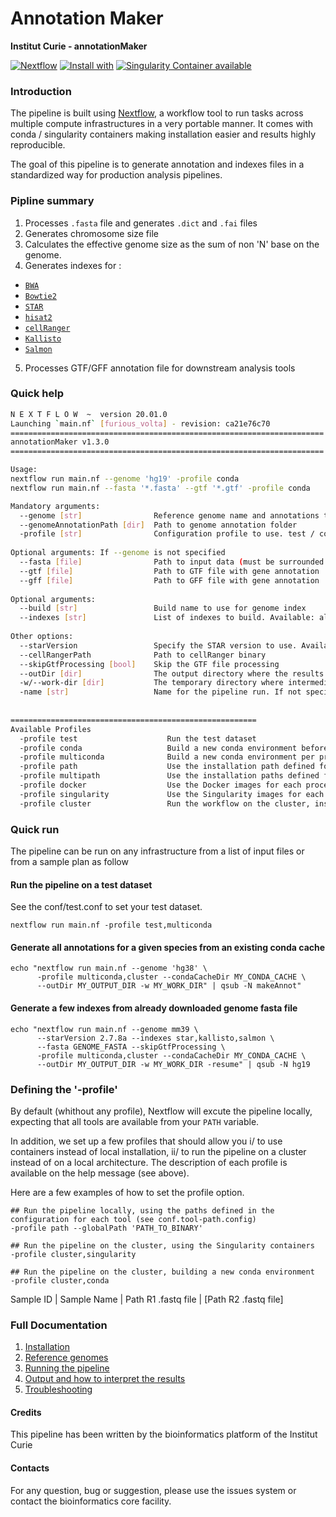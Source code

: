 # Annotation Maker

**Institut Curie - annotationMaker**

[![Nextflow](https://img.shields.io/badge/nextflow-%E2%89%A50.32.0-brightgreen.svg)](https://www.nextflow.io/)
[![Install with](https://anaconda.org/anaconda/conda-build/badges/installer/conda.svg)](https://conda.anaconda.org/anaconda)
[![Singularity Container available](https://img.shields.io/badge/singularity-available-7E4C74.svg)](https://singularity.lbl.gov/)
<!--[![Docker Container available](https://img.shields.io/badge/docker-available-003399.svg)](https://www.docker.com/)-->

### Introduction

The pipeline is built using [Nextflow](https://www.nextflow.io), a workflow tool to run tasks across multiple compute infrastructures in a very portable manner. 
It comes with conda / singularity containers making installation easier and results highly reproducible.

The goal of this pipeline is to generate annotation and indexes files in a standardized way for production analysis pipelines.

### Pipline summary

1. Processes `.fasta` file and generates `.dict` and `.fai` files
2. Generates chromosome size file
3. Calculates the effective genome size as the sum of non 'N' base on the genome.
4. Generates indexes for :
- [`BWA`](http://bio-bwa.sourceforge.net/)
- [`Bowtie2`](http://bowtie-bio.sourceforge.net/bowtie2/index.shtml) 
- [`STAR`](https://github.com/alexdobin/STAR)
- [`hisat2`](http://ccb.jhu.edu/software/hisat2/index.shtml)
- [`cellRanger`](https://support.10xgenomics.com/single-cell-gene-expression/software/pipelines/latest/what-is-cell-ranger)
- [`Kallisto`](https://pachterlab.github.io/kallisto/about)
- [`Salmon`](https://combine-lab.github.io/salmon/)
5. Processes GTF/GFF annotation file for downstream analysis tools

### Quick help

```bash
N E X T F L O W  ~  version 20.01.0
Launching `main.nf` [furious_volta] - revision: ca21e76c70
======================================================================
annotationMaker v1.3.0
======================================================================

Usage:
nextflow run main.nf --genome 'hg19' -profile conda
nextflow run main.nf --fasta '*.fasta' --gtf '*.gtf' -profile conda

Mandatory arguments:
  --genome [str]                Reference genome name and annotations to use
  --genomeAnnotationPath [dir]  Path to genome annotation folder
  -profile [str]                Configuration profile to use. test / conda / toolsPath / singularity / cluster (see below)
 
Optional arguments: If --genome is not specified
  --fasta [file]                Path to input data (must be surrounded with quotes)
  --gtf [file]                  Path to GTF file with gene annotation
  --gff [file]                  Path to GFF file with gene annotation
	  
Optional arguments:
  --build [str]                 Build name to use for genome index
  --indexes [str]               List of indexes to build. Available: all,bwa,star,bowtie2,hisat2,cellranger,kallisto,salmon,none. Default: all
		  
Other options:
  --starVersion                 Specify the STAR version to use. Available: 2.7.6a, 2.7.8a
  --cellRangerPath              Path to cellRanger binary
  --skipGtfProcessing [bool]    Skip the GTF file processing
  --outDir [dir]                The output directory where the results will be saved
  -w/--work-dir [dir]           The temporary directory where intermediate data will be saved
  -name [str]                   Name for the pipeline run. If not specified, Nextflow will automatically generate a random mnemonic.
				  
			  
=======================================================
Available Profiles
  -profile test                    Run the test dataset
  -profile conda                   Build a new conda environment before running the pipeline. Use `--condaCacheDir` to define the conda cache path
  -profile multiconda              Build a new conda environment per process before running the pipeline. Use `--condaCacheDir` to define the conda cache path
  -profile path                    Use the installation path defined for all tools. Use `--globalPath` to define the insallation path
  -profile multipath               Use the installation paths defined for each tool. Use `--globalPath` to define the insallation path
  -profile docker                  Use the Docker images for each process
  -profile singularity             Use the Singularity images for each process. Use `--singularityPath` to define the insallation path
  -profile cluster                 Run the workflow on the cluster, instead of locally
```

### Quick run

The pipeline can be run on any infrastructure from a list of input files or from a sample plan as follow

#### Run the pipeline on a test dataset
See the conf/test.conf to set your test dataset.

```
nextflow run main.nf -profile test,multiconda
```

#### Generate all annotations for a given species from an existing conda cache

```
echo "nextflow run main.nf --genome 'hg38' \
      -profile multiconda,cluster --condaCacheDir MY_CONDA_CACHE \
      --outDir MY_OUTPUT_DIR -w MY_WORK_DIR" | qsub -N makeAnnot"
```

#### Generate a few indexes from already downloaded genome fasta file

```
echo "nextflow run main.nf --genome mm39 \
      --starVersion 2.7.8a --indexes star,kallisto,salmon \
      --fasta GENOME_FASTA --skipGtfProcessing \
      -profile multiconda,cluster --condaCacheDir MY_CONDA_CACHE \
      --outDir MY_OUTPUT_DIR -w MY_WORK_DIR -resume" | qsub -N hg19
```

### Defining the '-profile'

By default (whithout any profile), Nextflow will excute the pipeline locally, expecting that all tools are available from your `PATH` variable.

In addition, we set up a few profiles that should allow you i/ to use containers instead of local installation, ii/ to run the pipeline on a cluster instead of on a local architecture.
The description of each profile is available on the help message (see above).

Here are a few examples of how to set the profile option.

```
## Run the pipeline locally, using the paths defined in the configuration for each tool (see conf.tool-path.config)
-profile path --globalPath 'PATH_TO_BINARY'

## Run the pipeline on the cluster, using the Singularity containers
-profile cluster,singularity

## Run the pipeline on the cluster, building a new conda environment
-profile cluster,conda

```

Sample ID | Sample Name | Path R1 .fastq file | [Path R2 .fastq file]

### Full Documentation

1. [Installation](docs/installation.md)
2. [Reference genomes](docs/referenceGenomes.md)
3. [Running the pipeline](docs/usage.md)
4. [Output and how to interpret the results](docs/output.md)
5. [Troubleshooting](docs/troubleshooting.md)

#### Credits

This pipeline has been written by the bioinformatics platform of the Institut Curie

#### Contacts

For any question, bug or suggestion, please use the issues system or contact the bioinformatics core facility.

